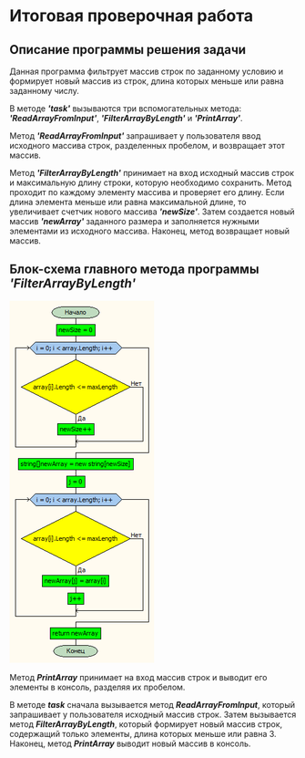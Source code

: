 # Итоговая проверочная работа #

## Описание программы решения задачи ##

Данная программа фильтрует массив строк по заданному условию и формирует новый массив из строк, длина которых меньше или равна заданному числу.

В методе ***'task'*** вызываются три вспомогательных метода: ***'ReadArrayFromInput'***, ***'FilterArrayByLength'*** и ***'PrintArray'***.

Метод ***'ReadArrayFromInput'*** запрашивает у пользователя ввод исходного массива строк, разделенных пробелом, и возвращает этот массив.

Метод ***'FilterArrayByLength'*** принимает на вход исходный массив строк и максимальную длину строки, которую необходимо сохранить. Метод проходит по каждому элементу массива и проверяет его длину. Если длина элемента меньше или равна максимальной длине, то увеличивает счетчик нового массива ***'newSize'***. Затем создается новый массив ***'newArray'*** заданного размера и заполняется нужными элементами из исходного массива. Наконец, метод возвращает новый массив.

## Блок-схема главного метода программы *'FilterArrayByLength'* ##

![Блок-схема главного метода программы](img/blockDiagram.png "Блок-схема главного метода программы")

Метод ***PrintArray*** принимает на вход массив строк и выводит его элементы в консоль, разделяя их пробелом.

В методе ***task*** сначала вызывается метод ***ReadArrayFromInput***, который запрашивает у пользователя исходный массив строк. Затем вызывается метод ***FilterArrayByLength***, который формирует новый массив строк, содержащий только элементы, длина которых меньше или равна 3. Наконец, метод ***PrintArray*** выводит новый массив в консоль.